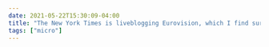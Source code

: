 ```yaml
---
date: 2021-05-22T15:30:09-04:00
title: "The New York Times is liveblogging Eurovision, which I find surprising, delightful, and genuinely helpful."
tags: ["micro"]
---
```

